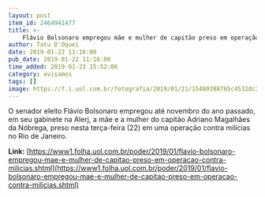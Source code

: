 ```yaml
---
layout: post
item_id: 2464941477
title: >-
    Flávio Bolsonaro empregou mãe e mulher de capitão preso em operação contra milícias
author: Tatu D'Oquei
date: 2019-01-22 11:16:00
pub_date: 2019-01-22 11:16:00
time_added: 2019-01-23 15:52:06
category: avisamos
tags: []
image: https://f.i.uol.com.br/fotografia/2019/01/21/15480388765c4532dc2aae9_1548038876_3x2_xl.jpg
---
```


O senador eleito Flávio Bolsonaro empregou até novembro do ano passado, em seu gabinete na Alerj, a mãe e a mulher do capitão Adriano Magalhães da Nóbrega, preso nesta terça-feira (22) em uma operação contra milícias no Rio de Janeiro.

**Link:** [https://www1.folha.uol.com.br/poder/2019/01/flavio-bolsonaro-empregou-mae-e-mulher-de-capitao-preso-em-operacao-contra-milicias.shtml](https://www1.folha.uol.com.br/poder/2019/01/flavio-bolsonaro-empregou-mae-e-mulher-de-capitao-preso-em-operacao-contra-milicias.shtml)

